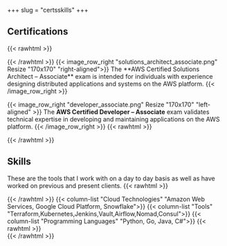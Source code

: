 +++
slug = "certsskills"
+++

## Certifications

{{< rawhtml >}}
<div style="display: table; width: 100%;">
<div style="display: table-row;">
{{< /rawhtml >}}
{{< image_row_right "solutions_architect_associate.png" Resize "170x170" "right-aligned">}}
The **AWS Certified Solutions Architect – Associate** exam is intended for individuals with experience designing distributed applications and systems on the AWS platform.  {{< /image_row_right >}}

{{< image_row_right "developer_associate.png" Resize "170x170" "left-aligned" >}}
The **AWS Certified Developer – Associate** exam validates technical expertise in developing and maintaining applications on the AWS platform.
 {{< /image_row_right >}}
{{< rawhtml >}}
</div>
</div>
{{< /rawhtml >}}

## Skills

These are the tools that I work with on a day to day basis as well as have worked on previous and present clients.
{{< rawhtml >}}
<div style="display: table; width: 100%;">
<div style="display: table-row;">
{{< /rawhtml >}}
{{< column-list "Cloud Technologies" "Amazon Web Services, Google Cloud Platform, Snowflake">}}
{{< column-list "Tools" "Terraform,Kubernetes,Jenkins,Vault,Airflow,Nomad,Consul">}}
{{< column-list "Programming Languages" "Python, Go, Java, C#">}}
{{< rawhtml >}}
</div>
</div>
{{< /rawhtml >}}
